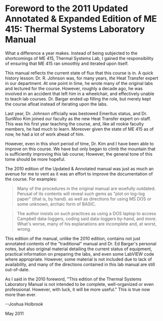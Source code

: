 # Foreword to the 2011 Updated Annotated & Expanded Edition of ME 415: Thermal Systems Laboratory Manual

What a difference a year makes.  Instead of being subjected to the shortcomings
of ME 415, Thermal Systems Lab, I gained the responsibility of ensuring that
ME 415 ran smoothly and iterated upon itself.

This manual reflects the current state of flux that this course is in. A quick
history lesson: Dr. R. Johnson was, for many years, *the* Heat Transfer expert
in our department. At one point in time, he wrote many of the original labs and
lectured for the course. However, roughly a decade ago, he was involved in an
accident that left him in a wheelchair, and effectively unable to teach lab
courses. Dr. Bargar ended up filling the role, but merely kept the course afloat
instead of iterating upon the labs.

Last year, Dr. Johnson officially was bestowed Emeritus status, and Dr. SunWoo
Kim joined our faculty as the new Heat Transfer expert on-staff. This was his
first year teaching the course, and, like all rookie faculty members, he had
much to learn. Moreover given the state of ME 415 as of now, he had a lot of
work ahead of him.

However, even in this short period of time, Dr. Kim and I have been able to
improve on this course. We have but only began to climb the mountain that is
sufficiently improving this lab course; However, the general tone of this tome
should be more hopeful.

The 2010 edition of the Updated & Annotated manual was just as much an avenue
for me to vent as it was an effort to improve the documentation of the course.
For examples:

> Many of the procedures in the original manual are woefully outdated. Perusal
> of its contents will reveal such gems as "plot on log-log paper" (that is, by
> hand). as well as directions for using MS DOS or some unknown, archaic form of
> BASIC.

> The author insists on such practices as using a DOS laptop to access Campbell
> data-loggers, coding said data-loggers by-hand, and more. What's worse, many
> of his explanations are incomplete and, at worst, wrong.

This edition of the manual, unlike the 2010 edition, contains not just annotated
contents of the "traditional" manual and Dr. Ed Bargar's personal notes, but
also original material detailing the current status of equipment, practical
information on preparing the labs, and even some LabVIEW code where appropriate.
However, some material is not included due to lack of availability, and many of the
directions contained in this lab manual are still out-of-date.

As I said in the 2010 foreword, "This edition of the Thermal Systems Laboratory
Manual is not intended to be complete, well-organized or even professional.
However, with luck, it will be more useful." This is true now more than ever.

--Joshua Holbrook

May 2011


